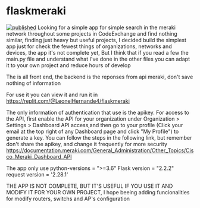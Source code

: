# flaskmeraki
[![published](https://static.production.devnetcloud.com/codeexchange/assets/images/devnet-published.svg)](https://developer.cisco.com/codeexchange/github/repo/LAguirr/flaskmeraki)
Looking for a simple app for simple search in the meraki network throughout some projects in CodeExchange and find nothing similar, finding just heavy but useful projects, I decided build the simplest app just for check the fewest things of organizations, networks and devices, the app it's not complete yet, But I think that if you read a few the main.py file and understand what I've done in the other files you can adapt it to your own project and reduce hours of develop

The is all front end, the backend is the reponses from api meraki, don't save nothing of information

For use it you can view it and run it in https://replit.com/@LeonelHernande4/flaskmeraki

The only information of authentication that use is the apikey. For access to the API, first enable the API for your organization under Organization > Settings > Dashboard API access,and then go to your profile (Click your email at the top right of any Dashboard page and click "My Profile") to generate a key. You can follow the steps in the following link, but remember don't share the apikey, and change it frequently for more security
https://documentation.meraki.com/General_Administration/Other_Topics/Cisco_Meraki_Dashboard_API


The app only use 
python-versions = ">=3.6"
Flask version = "2.2.2"
request version = '2.28.1'


THE APP IS NOT COMPLETE, BUT IT'S USEFUL IF YOU USE IT AND MODIFY IT FOR YOUR OWN PROJECT, I hope beeing adding funcionalities for modify routers, switchs and AP's configuration
